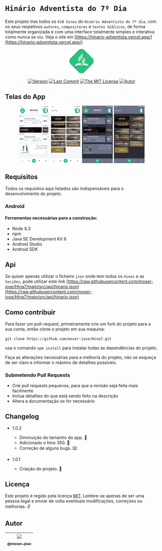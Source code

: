 # `Hinário Adventista do 7º Dia`

Este projeto tras todos os ``610 hinos`` do ``Hinário Adventista do 7º dia``, com os seus respetivos ``autores``, ``compositores`` e ``textos bíblicos``, de forma totalmente organizada e com uma interface totalmente simples e interativa como nunca se viu. Veja o site em [https://hinario-adventista.vercel.app/](https://hinario-adventista.vercel.app/)

<p align="center">
    <img src="src/assets/img/logo.svg" width="20%">
</p>

 <div align="center">

[![Version](https://img.shields.io/github/package-json/v/moser-jose/Hina7)](https://github.com/moser-jose/Hina7)
[![Last Commit](https://img.shields.io/github/last-commit/moser-jose/hina7)](https://github.com/moser-jose/Hina7)
[![The MIT License](https://img.shields.io/github/license/moser-jose/Hina7)](http://opensource.org/licenses/MIT)
[![Autor](https://img.shields.io/static/v1?label=autor&message=moser-jose&color=red)](https://github.com/moser-jose?tab=repositories)


</div>


## Telas do App

<p align="center">
    <img src="src/assets/img/img_readme/light_home.png" width="20%">
    <img src="src/assets/img/img_readme/light_seccoes.png" width="20%">
    <img src="src/assets/img/img_readme/dark_home.png" width="20%">
    <img src="src/assets/img/img_readme/dark_seccoes.png" width="20%">
</p>


## Requisitos

Todos os requisitos aqui listados são indispensáveis para o desenvolvimento do projeto.

### Android

#### Ferramentas necessárias para a construção:

* Node 8.3
* npm
* Java SE Development Kit 8
* Android Studio
* Android SDK

## Api

Se quiser apenas utilizar o ficheiro `json` onde tem todos os `hinos` e as `Secções`, pode utilizar este link [https://raw.githubusercontent.com/moser-jose/Hina7/main/src/api/hinario.json](https://raw.githubusercontent.com/moser-jose/Hina7/main/src/api/hinario.json)
    

## Como contribuir

Para fazer um pull-request, primeiramente crie um fork do projeto para a sua conta, então clone o projeto em sua maquina:

`git clone https://github.com/moser-jose/Hina7.git`

usa o comando `npm install` para instalar todas as dependências do projeto.

Faça as alterações necessárias para a melhoria do projeto, não se esqueça de ser claro e informar o máximo de detalhes possíveis.

### Submetendo Pull Requests

* Crie pull requests pequenos, para que a revisão seja feita mais facilmente
* Inclua detalhes do que está sendo feito na descrição
* Altera a documentação se for necessário

## Changelog

* 1.0.2 

    * Diminuição do tamanho do app. 🧲
    * Adicionado o hino 350. 📃
    * Correção de alguns bugs. ⌨️

* 1.0.1 

    * Criação do projeto. 📱

## Licença

Este projeto é regido pela licença [MIT](/LICENSE.md).
Lembre-se apenas de ser uma pessoa legal e enviar de volta eventuais modificações, correções ou melhorias. ✌️

## Autor

| [<img src="https://avatars0.githubusercontent.com/u/8234620?" width="115"><br><sub>@moser-jose</sub>](https://github.com/moser-jose) |
| :---: |